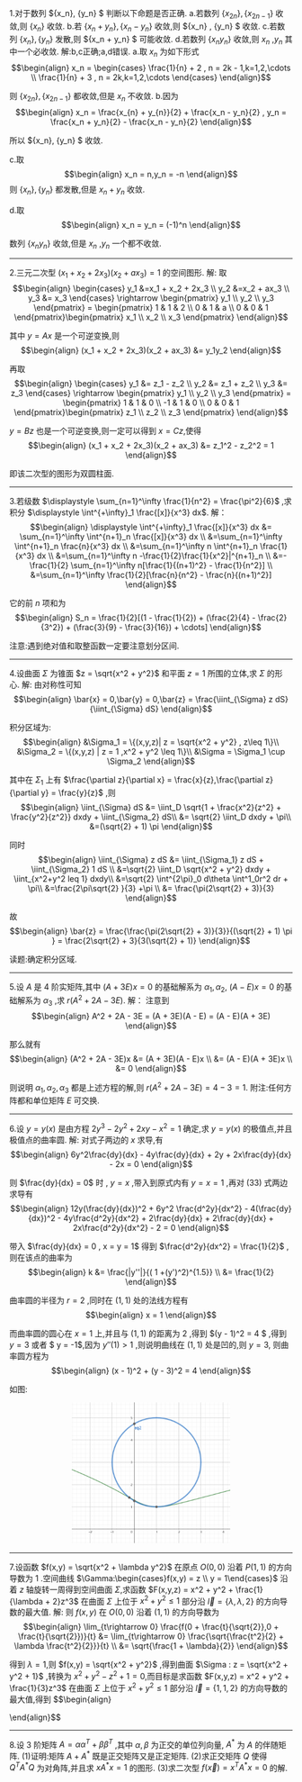 1.对于数列 $\{x_n\}, \{y_n\} $ 判断以下命题是否正确.
a.若数列 $\{x_{2n}\} , \{x_{2n-1}\}$ 收敛,则 $\{x_n\}$ 收敛.
b.若 $\{x_n + y_n\} , \{x_n - y_n\}$ 收敛,则 $\{x_n\} , \{y_n\} $ 收敛.
c.若数列 $\{x_n\}, \{y_n\}$ 发散,则 $\{x_n + y_n\} $ 可能收敛.
d.若数列 $\{x_ny_n\}$ 收敛,则 $x_n$ ,$y_n$ 其中一个必收敛.
解:b,c正确;a,d错误.
a.取 $x_{n}$ 为如下形式
$$\begin{align}
    x_n = \begin{cases}
        \frac{1}{n} + 2 , n = 2k - 1,k=1,2,\cdots \\
        \frac{1}{n} + 3 , n = 2k,k=1,2,\cdots
    \end{cases} 
\end{align}$$

则 $\{x_{2n}\} ,\{x_{2n-1}\}$ 都收敛,但是 ${x_n}$ 不收敛.
b.因为
$$\begin{align}
    x_n = \frac{x_{n} + y_{n}}{2} + \frac{x_n - y_n}{2} , y_n = \frac{x_n + y_n}{2} - \frac{x_n - y_n}{2}
\end{align}$$

所以 $\{x_n\}, \{y_n\} $ 收敛.

c.取
$$\begin{align}
    x_n = n,y_n = -n
\end{align}$$
则 $\{x_{n}\} ,\{y_{n}\}$ 都发散,但是 ${x_n + y_n}$ 收敛.

d.取
$$\begin{align}
    x_n  = y_n = (-1)^n 
\end{align}$$

数列 $\{x_ny_n\}$ 收敛,但是 $x_n$ ,$y_n$ 一个都不收敛.


---
2.三元二次型 $(x_1 + x_2 + 2x_3)(x_2 + ax_3) = 1$ 的空间图形.
解:
取
$$\begin{align}
    \begin{cases}
        y_1 &=x_1 + x_2 + 2x_3 \\
        y_2 &=x_2 + ax_3 \\
        y_3 &= x_3
    \end{cases} \rightarrow \begin{pmatrix}
        y_1 \\ y_2 \\ y_3 
    \end{pmatrix} = \begin{pmatrix}
        1 & 1 & 2 \\
        0 & 1 & a \\
        0 & 0 & 1
    \end{pmatrix}\begin{pmatrix}
        x_1 \\ x_2 \\ x_3 
    \end{pmatrix}
\end{align}$$

其中 $y = Ax$ 是一个可逆变换,则
$$\begin{align}
    (x_1 + x_2 + 2x_3)(x_2 + ax_3) &= y_1y_2
\end{align}$$

再取
$$\begin{align}
    \begin{cases}
        y_1 &= z_1 - z_2 \\
        y_2 &= z_1 + z_2 \\
        y_3 &= z_3
    \end{cases} \rightarrow \begin{pmatrix}
        y_1 \\ y_2 \\ y_3 
    \end{pmatrix} = \begin{pmatrix}
        1 & 1 & 0 \\
        -1 & 1 & 0 \\
        0 & 0 & 1
    \end{pmatrix}\begin{pmatrix}
        z_1 \\ z_2 \\ z_3 
    \end{pmatrix}
\end{align}$$

$y = Bz$ 也是一个可逆变换,则一定可以得到 $x = Cz$,使得
$$\begin{align}
    (x_1 + x_2 + 2x_3)(x_2 + ax_3) &= z_1^2 - z_2^2 = 1
\end{align}$$

即该二次型的图形为双圆柱面.


---
3.若级数 $\displaystyle \sum_{n=1}^\infty \frac{1}{n^2} = \frac{\pi^2}{6}$ ,求积分 $\displaystyle \int^{+\infty}_1 \frac{[x]}{x^3} dx$.
解：
$$\begin{align}
    \displaystyle \int^{+\infty}_1 \frac{[x]}{x^3} dx &= \sum_{n=1}^\infty \int^{n+1}_n \frac{[x]}{x^3} dx \\
    &=\sum_{n=1}^\infty \int^{n+1}_n \frac{n}{x^3} dx \\
    &=\sum_{n=1}^\infty n \int^{n+1}_n \frac{1}{x^3} dx \\
    &=\sum_{n=1}^\infty n -\frac{1}{2}\frac{1}{x^2}|^{n+1}_n \\
    &=-\frac{1}{2} \sum_{n=1}^\infty n[\frac{1}{(n+1)^2} - \frac{1}{n^2}] \\
    &=\sum_{n=1}^\infty \frac{1}{2}[\frac{n}{n^2} - \frac{n}{(n+1)^2}]
\end{align}$$

它的前 $n$ 项和为
$$\begin{align}
    S_n = \frac{1}{2}[(1 - \frac{1}{2}) + (\frac{2}{4} - \frac{2}{3^2}) + (\frac{3}{9} - \frac{3}{16}) + \cdots]
\end{align}$$


注意:遇到绝对值和取整函数一定要注意划分区间.



---
4.设曲面 $\Sigma$ 为锥面 $z = \sqrt{x^2 + y^2}$ 和平面 $z = 1$ 所围的立体,求 $\Sigma$ 的形心.
解:
由对称性可知
$$\begin{align}
    \bar{x} = 0,\bar{y} = 0,\bar{z} = \frac{\iint_{\Sigma} z dS}{\iint_{\Sigma} dS}
\end{align}$$

积分区域为:
$$\begin{align}
    &\Sigma_1 = \{(x,y,z)| z = \sqrt{x^2 + y^2} , z\leq 1\}\\ 
    &\Sigma_2 = \{(x,y,z) | z = 1 ,x^2 + y^2 \leq 1\}\\
    &\Sigma = \Sigma_1 \cup \Sigma_2
\end{align}$$

其中在 $\Sigma_1$ 上有 $\frac{\partial z}{\partial x} = \frac{x}{z},\frac{\partial z}{\partial y} = \frac{y}{z}$ ,则
$$\begin{align}
    \iint_{\Sigma} dS &= \iint_D \sqrt{1 + \frac{x^2}{z^2} + \frac{y^2}{z^2}} dxdy  + \iint_{\Sigma_2} dS\\
    &= \sqrt{2} \iint_D dxdy  + \pi\\
    &=(\sqrt{2} + 1) \pi    
\end{align}$$

同时
$$\begin{align}
    \iint_{\Sigma} z dS &= \iint_{\Sigma_1} z dS + \iint_{\Sigma_2} 1 dS \\
    &=\sqrt{2} \iint_D \sqrt{x^2 + y^2} dxdy + \iint_{x^2+y^2 leq 1} dxdy\\
    &=\sqrt{2} \int^{2\pi}_0 d\theta \int^1_0r^2 dr  + \pi\\
    &=\frac{2\pi\sqrt{2} }{3} +\pi \\
    &= \frac{\pi(2\sqrt{2} + 3)}{3}
\end{align}$$

故
$$\begin{align}
    \bar{z} = \frac{\frac{\pi(2\sqrt{2} + 3)}{3}}{(\sqrt{2} + 1) \pi } = \frac{2\sqrt{2} + 3}{3(\sqrt{2} + 1)}
\end{align}$$

读题:确定积分区域.

---
5.设 $A$ 是 $4$ 阶实矩阵,其中 $(A + 3E)x = 0$ 的基础解系为 $\alpha_1,\alpha_2$, $(A - E)x = 0$ 的基础解系为 $\alpha_3$ ,求 $r(A^2 + 2A - 3E)$.
解：
注意到
$$\begin{align}
    A^2 + 2A - 3E = (A + 3E)(A - E) = (A - E)(A + 3E)
\end{align}$$

那么就有
$$\begin{align}
    (A^2 + 2A - 3E)x &= (A + 3E)(A - E)x \\
    &= (A - E)(A + 3E)x \\ 
    &= 0
\end{align}$$

则说明 $\alpha_1,\alpha_2,\alpha_3$ 都是上述方程的解,则 $r(A^2 + 2A - 3E) = 4 - 3 = 1$.
附注:任何方阵都和单位矩阵 $E$ 可交换.


---
6.设 $y = y(x)$ 是由方程 $2y^3 - 2y^2 +2xy - x^2 = 1$ 确定,求 $y = y(x)$ 的极值点,并且极值点的曲率圆.
解:
对式子两边的 $x$ 求导,有
$$\begin{align}
    6y^2\frac{dy}{dx} - 4y\frac{dy}{dx} + 2y + 2x\frac{dy}{dx} - 2x = 0
\end{align}$$

则 $\frac{dy}{dx} = 0$ 时 , $y = x$ ,带入到原式内有 $y = x = 1$ ,再对 $(33)$ 式两边求导有
$$\begin{align}
    12y(\frac{dy}{dx})^2 + 6y^2 \frac{d^2y}{dx^2} - 4(\frac{dy}{dx})^2 - 4y\frac{d^2y}{dx^2} + 2\frac{dy}{dx} + 2\frac{dy}{dx} + 2x\frac{d^2y}{dx^2} - 2 = 0
\end{align}$$

带入 $\frac{dy}{dx} = 0 , x = y = 1$ 得到 $\frac{d^2y}{dx^2} = \frac{1}{2}$ ,则在该点的曲率为
$$\begin{align}
    k &= \frac{|y''|}{( 1 +(y')^2)^{1.5}} \\
    &= \frac{1}{2}
\end{align}$$

曲率圆的半径为 $r = 2$ ,同时在 $(1,1)$ 处的法线方程有
$$\begin{align}
    x = 1
\end{align}$$

而曲率圆的圆心在 $x = 1$ 上,并且与 $(1,1)$ 的距离为 $2$ ,得到 $(y - 1)^2 = 4 $ ,得到 $y = 3$ 或者 $ y =  -1$,因为 $y''(1)>1$ ,则说明曲线在 $(1,1)$ 处是凹的,则 $y = 3$, 则曲率圆方程为
$$\begin{align}
    (x - 1)^2 + (y - 3)^2 = 4
\end{align}$$

如图:
<center>
<img src = "../image/1.png" height = 250>
</center>


---
7.设函数 $f(x,y) = \sqrt{x^2 + \lambda y^2}$ 在原点 $O(0,0)$ 沿着 $P(1,1)$ 的方向导数为 $1$ .空间曲线 $\Gamma:\begin{cases}f(x,y) = z \\ y = 1\end{cases}$ 沿着 $z$ 轴旋转一周得到空间曲面 $\Sigma$,求函数 $F(x,y,z) = x^2 + y^2 + \frac{1}{\lambda + 2}z^3$ 在曲面  $\Sigma$ 上位于 $x^2 + y^2  \leq 1$ 部分沿 $\vec{l} = \{\lambda,\lambda,2\}$ 的方向导数的最大值.
解:
则 $f(x,y)$ 在 $O(0,0)$ 沿着 $(1,1)$ 的方向导数为
$$\begin{align}
    \lim_{t\rightarrow 0} \frac{f(0 + \frac{t}{\sqrt{2}},0 + \frac{t}{\sqrt{2}})}{t} &= \lim_{t\rightarrow 0} \frac{\sqrt{\frac{t^2}{2} + \lambda \frac{t^2}{2}}}{t} \\
    &= \sqrt{\frac{1 + \lambda}{2}}
\end{align}$$


得到 $\lambda = 1$,则 $f(x,y) = \sqrt{x^2 + y^2}$ ,得到曲面 $\Sigma : z = \sqrt{x^2 + y^2 + 1}$ ,转换为 $x^2 + y^2 - z^2 + 1 = 0$,而目标是求函数 $F(x,y,z) = x^2 + y^2 + \frac{1}{3}z^3$ 在曲面  $\Sigma$ 上位于 $x^2 + y^2  \leq 1$ 部分沿 $\vec{l} = \{1,1,2\}$ 的方向导数的最大值,得到
$$\begin{align}
    
\end{align}$$




---
8.设 $3$ 阶矩阵 $A = \alpha\alpha^T + \beta\beta^T$ ,其中 $\alpha,\beta$ 为正交的单位列向量, $A^{*}$ 为 $A$ 的伴随矩阵.
(1)证明:矩阵 $A + A^{*}$ 既是正交矩阵又是正定矩阵.
(2)求正交矩阵 $Q$ 使得 $Q^TA^{*}Q$ 为对角阵,并且求 $xA^{*}x = 1$ 的图形.
(3)求二次型 $f(\vec{x}) = x^TA^{*}x = 0$ 的解. 